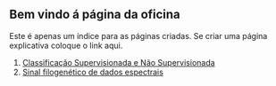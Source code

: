 ## Bem vindo á página da oficina

Este é apenas um índice para as páginas criadas. Se criar uma página explicativa coloque o link aqui.

1. [Classificação Supervisionada e Não Supervisionada](https://github.com/betovicentini/oficinadedados/blob/main/docs/classificacao.md)
1. [Sinal filogenético de dados espectrais](https://github.com/betovicentini/oficinadedados/blob/main/docs/phylo-nir.md)

